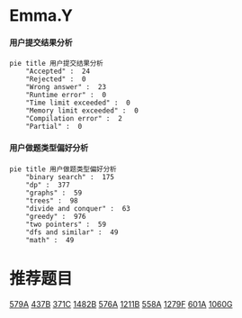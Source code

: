 # Emma.Y

<!-- tabs:start -->



#### **用户提交结果分析**

```mermaid
pie title 用户提交结果分析
    "Accepted" :  24
    "Rejected" :  0
    "Wrong answer" :  23
    "Runtime error" :  0
    "Time limit exceeded" :  0
    "Memory limit exceeded" :  0
    "Compilation error" :  2
    "Partial" :  0
```

#### **用户做题类型偏好分析**

```mermaid
pie title 用户做题类型偏好分析
    "binary search" :  175
    "dp" :  377
    "graphs" :  59
    "trees" :  98
    "divide and conquer" :  63
    "greedy" :  976
    "two pointers" :  59
    "dfs and similar" :  49
    "math" :  49
```



<!-- tabs:end -->
# 推荐题目
[579A](https://codeforces.com/contest/579/problem/A)
[437B](https://codeforces.com/contest/437/problem/B)
[371C](https://codeforces.com/contest/371/problem/C)
[1482B](https://codeforces.com/contest/1482/problem/B)
[576A](https://codeforces.com/contest/576/problem/A)
[1211B](https://codeforces.com/contest/1211/problem/B)
[558A](https://codeforces.com/contest/558/problem/A)
[1279F](https://codeforces.com/contest/1279/problem/F)
[601A](https://codeforces.com/contest/601/problem/A)
[1060G](https://codeforces.com/contest/1060/problem/G)
